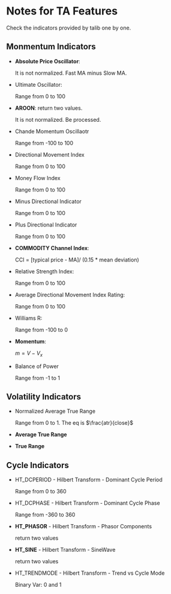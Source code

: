 # Notes for TA Features

Check the indicators provided by talib one by one.

## Monmentum Indicators

* **Absolute Price Oscillator**:

    It is not normalized. Fast MA minus Slow MA.

* Ultimate Oscillator:

    Range from 0 to 100

* **AROON**: return two values.

    It is not normalized. Be processed.

* Chande Momentum Oscillaotr

    Range from -100 to 100

* Directional Movement Index

    Range from 0 to 100

* Money Flow Index

    Range from 0 to 100

* Minus Directional Indicator

    Range from 0 to 100

* Plus Directional Indicator

    Range from 0 to 100

* **COMMODITY Channel Index**:

    CCI = [typical price - MA]/ (0.15 * mean deviation)

* Relative Strength Index:

    Range from 0 to 100

* Average Directional Movement Index Rating:

    Range from 0 to 100

* Williams R:

    Range from -100 to 0

* **Momentum**:

    $m=V-V_x$

* Balance of Power

    Range from -1 to 1

## Volatility Indicators

* Normalized Average True Range

    Range from 0 to 1. The eq is $\frac{atr}{close}$

* **Average True Range**

* **True Range**

## Cycle Indicators

* HT_DCPERIOD - Hilbert Transform - Dominant Cycle Period

    Range from 0 to 360

* HT_DCPHASE - Hilbert Transform - Dominant Cycle Phase

    Range from -360 to 360

* **HT_PHASOR** - Hilbert Transform - Phasor Components

    return two values

* **HT_SINE** - Hilbert Transform - SineWave

    return two values

* HT_TRENDMODE - Hilbert Transform - Trend vs Cycle Mode

    Binary Var: 0 and 1
